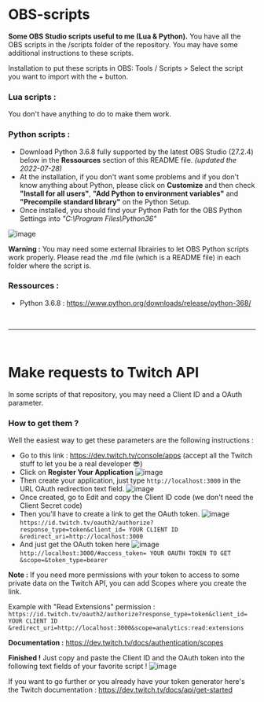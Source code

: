 # OBS-scripts
**Some OBS Studio scripts useful to me (Lua &amp; Python).**
You have all the OBS scripts in the /scripts folder of the repository. You may have some additional instructions to these scripts.

Installation to put these scripts in OBS: Tools / Scripts > Select the script you want to import with the + button.

### Lua scripts :
You don't have anything to do to make them work.

### Python scripts :
- Download Python 3.6.8 fully supported by the latest OBS Studio (27.2.4) below in the **Ressources** section of this README file. *(updated the 2022-07-28)*
- At the installation, if you don't want some problems and if you don't know anything about Python, please click on **Customize** and then check **"Install for all users"**, **"Add Python to environment variables"** and **"Precompile standard library"** on the Python Setup.
- Once installed, you should find your Python Path for the OBS Python Settings into *"C:\Program Files\Python36"*

![image](https://user-images.githubusercontent.com/49253492/181560527-8a00e625-d07b-4370-bb35-4b789040da82.png)

**Warning :** You may need some external librairies to let OBS Python scripts work properly. Please read the .md file (which is a README file) in each folder where the script is.

### Ressources :
- Python 3.6.8 : https://www.python.org/downloads/release/python-368/

<br/>

---

<br/>

# Make requests to Twitch API

In some scripts of that repository, you may need a Client ID and a OAuth parameter.

### How to get them ?

Well the easiest way to get these parameters are the following instructions :
- Go to this link : https://dev.twitch.tv/console/apps (accept all the Twitch stuff to let you be a real developer 😎)
- Click on **Register Your Application**
![image](https://user-images.githubusercontent.com/49253492/181560828-0f693d78-ffcc-490d-a9a6-e52ef4e677d6.png)
- Then create your application, just type `http://localhost:3000` in the URL OAuth redirection text field.
![image](https://user-images.githubusercontent.com/49253492/181560916-b1c89865-10fe-408f-a3e4-f739db82757f.png)
- Once created, go to Edit and copy the Client ID code (we don't need the Client Secret code)
- Then you'll have to create a link to get the OAuth token.
![image](https://user-images.githubusercontent.com/49253492/181565602-eeb6f214-d810-4fc3-906e-e5eeb18947af.png)
`https://id.twitch.tv/oauth2/authorize?response_type=token&client_id= YOUR CLIENT ID &redirect_uri=http://localhost:3000`
- And just get the OAuth token here
![image](https://user-images.githubusercontent.com/49253492/181567452-906d1aa0-a58a-4461-9739-f134e684ab16.png)
`http://localhost:3000/#access_token= YOUR OAUTH TOKEN TO GET &scope=&token_type=bearer`

**Note :** If you need more permissions with your token to access to some private data on the Twitch API, you can add Scopes where you create the link.

Example with "Read Extensions" permission : `https://id.twitch.tv/oauth2/authorize?response_type=token&client_id= YOUR CLIENT ID &redirect_uri=http://localhost:3000&scope=analytics:read:extensions`

**Documentation :** https://dev.twitch.tv/docs/authentication/scopes

**Finished !** Just copy and paste the Client ID and the OAuth token into the following text fields of your favorite script !
![image](https://user-images.githubusercontent.com/49253492/181570386-597cfaa2-65b4-4834-8ad3-3d1a5956a02d.png)



If you want to go further or you already have your token generator here's the Twitch documentation : https://dev.twitch.tv/docs/api/get-started
